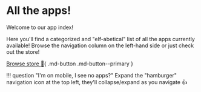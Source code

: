 # All the apps!

Welcome to our app index!

Here you'll find a categorized and "elf-abetical" list of all the apps currently available! Browse the navigation column on the left-hand side or just check out the store!

[Browse store :shopping_cart:](https://store.elfhosted.com/){ .md-button .md-button--primary }

!!! question "I'm on mobile, I see no apps?"
    Expand the "hamburger" navigation icon at the top left, they'll collapse/expand as you navigate :thumbsup:

